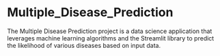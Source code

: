 # Multiple_Disease_Prediction
The Multiple Disease Prediction project is a data science application that leverages machine learning algorithms and the Streamlit library to predict the likelihood of various diseases based on input data.
